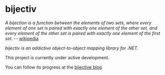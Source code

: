 bijectiv
========

*A bijection is a function between the elements of two sets, where every element of one set is paired with exactly one element of the other set, and every element of the other set is paired with exactly one element of the first set.* -- [wikipedia](http://en.wikipedia.org/wiki/Bijection)

*bijectiv is an addictive object-to-object mapping library for .NET.*

This project is currently under active development.

You can follow its progress at the [bijective blog](http://themouthofacow.github.io/bijectiv/).
